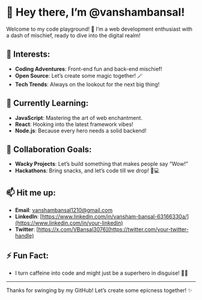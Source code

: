 # 👋 Hey there, I’m @vanshambansal!

Welcome to my code playground! 🎉 I’m a web development enthusiast with a dash of mischief, ready to dive into the digital realm!

## 👀 Interests:
- **Coding Adventures**: Front-end fun and back-end mischief!
- **Open Source**: Let’s create some magic together! 🪄
- **Tech Trends**: Always on the lookout for the next big thing!

## 🌱 Currently Learning:
- **JavaScript**: Mastering the art of web enchantment.
- **React**: Hooking into the latest framework vibes! 
- **Node.js**: Because every hero needs a solid backend!

## 💞 Collaboration Goals:
- **Wacky Projects**: Let’s build something that makes people say “Wow!”
- **Hackathons**: Bring snacks, and let’s code till we drop! 🍕💻

## 📫 Hit me up:
- **Email**: [vanshambansal1210@gmail.com](mailto:your-email@example.com)
- **LinkedIn**: [https://www.linkedin.com/in/vansham-bansal-63166330a/](https://www.linkedin.com/in/your-linkedin)
- **Twitter**: [https://x.com/VBansal3076](https://twitter.com/your-twitter-handle)

## ⚡ Fun Fact:
- I turn caffeine into code and might just be a superhero in disguise! 🦸‍♂️

---

Thanks for swinging by my GitHub! Let’s create some epicness together! ✨


<!---
vanshambansal/vanshambansal is a ✨ special ✨ repository because its `README.md` (this file) appears on your GitHub profile.
You can click the Preview link to take a look at your changes.
--->

